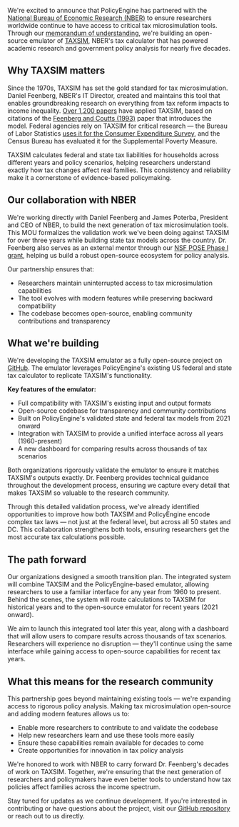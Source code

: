 We're excited to announce that PolicyEngine has partnered with the [National Bureau of Economic Research (NBER)](https://nber.org) to ensure researchers worldwide continue to have access to critical tax microsimulation tools. Through our [memorandum of understanding](https://drive.google.com/file/d/1V5TJk7C01CLYP_FXUZTmHEdLk-WCV4WN/view?usp=sharing), we're building an open-source emulator of [TAXSIM](https://taxsim.nber.org), NBER's tax calculator that has powered academic research and government policy analysis for nearly five decades.

## Why TAXSIM matters

Since the 1970s, TAXSIM has set the gold standard for tax microsimulation. Daniel Feenberg, NBER's IT Director, created and maintains this tool that enables groundbreaking research on everything from tax reform impacts to income inequality. [Over 1,200 papers](https://scholar.google.com/scholar?cites=14430205938320153579&as_sdt=20000005&sciodt=0,21&hl=en) have applied TAXSIM, based on citations of the [Feenberg and Coutts (1993)](https://taxsim.nber.org/feenberg-coutts.pdf) paper that introduces the model. Federal agencies rely on TAXSIM for critical research — the Bureau of Labor Statistics [uses it for the Consumer Expenditure Survey](https://www.bls.gov/opub/mlr/2015/article/improving-data-quality-in-ce-with-taxsim.htm), and the Census Bureau has evaluated it for the Supplemental Poverty Measure.

TAXSIM calculates federal and state tax liabilities for households across different years and policy scenarios, helping researchers understand exactly how tax changes affect real families. This consistency and reliability make it a cornerstone of evidence-based policymaking.

## Our collaboration with NBER

We're working directly with Daniel Feenberg and James Poterba, President and CEO of NBER, to build the next generation of tax microsimulation tools. This MOU formalizes the validation work we've been doing against TAXSIM for over three years while building state tax models across the country. Dr. Feenberg also serves as an external mentor through our [NSF POSE Phase I grant](https://policyengine.org/us/research/nsf-pose-phase-1-grant), helping us build a robust open-source ecosystem for policy analysis.

Our partnership ensures that:

- Researchers maintain uninterrupted access to tax microsimulation capabilities
- The tool evolves with modern features while preserving backward compatibility
- The codebase becomes open-source, enabling community contributions and transparency

## What we're building

We're developing the TAXSIM emulator as a fully open-source project on [GitHub](https://github.com/PolicyEngine/policyengine-taxsim). The emulator leverages PolicyEngine's existing US federal and state tax calculator to replicate TAXSIM's functionality.

**Key features of the emulator:**

- Full compatibility with TAXSIM's existing input and output formats
- Open-source codebase for transparency and community contributions
- Built on PolicyEngine's validated state and federal tax models from 2021 onward
- Integration with TAXSIM to provide a unified interface across all years (1960-present)
- A new dashboard for comparing results across thousands of tax scenarios

Both organizations rigorously validate the emulator to ensure it matches TAXSIM's outputs exactly. Dr. Feenberg provides technical guidance throughout the development process, ensuring we capture every detail that makes TAXSIM so valuable to the research community.

Through this detailed validation process, we've already identified opportunities to improve how both TAXSIM and PolicyEngine encode complex tax laws — not just at the federal level, but across all 50 states and DC. This collaboration strengthens both tools, ensuring researchers get the most accurate tax calculations possible.

## The path forward

Our organizations designed a smooth transition plan. The integrated system will combine TAXSIM and the PolicyEngine-based emulator, allowing researchers to use a familiar interface for any year from 1960 to present. Behind the scenes, the system will route calculations to TAXSIM for historical years and to the open-source emulator for recent years (2021 onward).

We aim to launch this integrated tool later this year, along with a dashboard that will allow users to compare results across thousands of tax scenarios. Researchers will experience no disruption — they'll continue using the same interface while gaining access to open-source capabilities for recent tax years.

## What this means for the research community

This partnership goes beyond maintaining existing tools — we're expanding access to rigorous policy analysis. Making tax microsimulation open-source and adding modern features allows us to:

- Enable more researchers to contribute to and validate the codebase
- Help new researchers learn and use these tools more easily
- Ensure these capabilities remain available for decades to come
- Create opportunities for innovation in tax policy analysis

We're honored to work with NBER to carry forward Dr. Feenberg's decades of work on TAXSIM. Together, we're ensuring that the next generation of researchers and policymakers have even better tools to understand how tax policies affect families across the income spectrum.

Stay tuned for updates as we continue development. If you're interested in contributing or have questions about the project, visit our [GitHub repository](https://github.com/PolicyEngine/policyengine-taxsim) or reach out to us directly.
